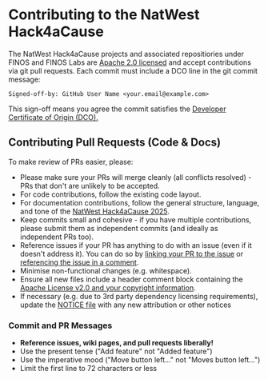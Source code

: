 # Contributing to the NatWest Hack4aCause

The NatWest Hack4aCause projects and associated repositiories under FINOS and FINOS Labs are [Apache 2.0 licensed](LICENSE) and accept contributions via git pull requests. Each commit must include a DCO line in the git commit message:

`Signed-off-by: GitHub User Name <your.email@example.com>`

This sign-off means you agree the commit satisfies the
[Developer Certificate of Origin (DCO).](https://developercertificate.org/)

## Contributing Pull Requests (Code & Docs)

To make review of PRs easier, please:

- Please make sure your PRs will merge cleanly (all conflicts resolved) - PRs that don't are unlikely to be accepted.
- For code contributions, follow the existing code layout.
- For documentation contributions, follow the general structure, language, and tone of the [NatWest Hack4aCause 2025](https://github.com/finos-labs/learnaix-h-2025).
- Keep commits small and cohesive - if you have multiple contributions, please submit them as independent commits (and ideally as independent PRs too).
- Reference issues if your PR has anything to do with an issue (even if it doesn't address it). You can do so by [linking your PR to the issue](https://docs.github.com/en/issues/tracking-your-work-with-issues/using-issues/linking-a-pull-request-to-an-issue) or [referencing the issue in a comment](https://docs.github.com/en/get-started/writing-on-github/working-with-advanced-formatting/autolinked-references-and-urls#issues-and-pull-requests).
- Minimise non-functional changes (e.g. whitespace).
- Ensure all new files include a header comment block containing the [Apache License v2.0 and your copyright information](http://www.apache.org/licenses/LICENSE-2.0#apply).
- If necessary (e.g. due to 3rd party dependency licensing requirements), update the [NOTICE file](https://github.com/finos/learnaix-h-2025/blob/master/NOTICE) with any new attribution or other notices

### Commit and PR Messages

- **Reference issues, wiki pages, and pull requests liberally!**
- Use the present tense ("Add feature" not "Added feature")
- Use the imperative mood ("Move button left..." not "Moves button left...")
- Limit the first line to 72 characters or less
